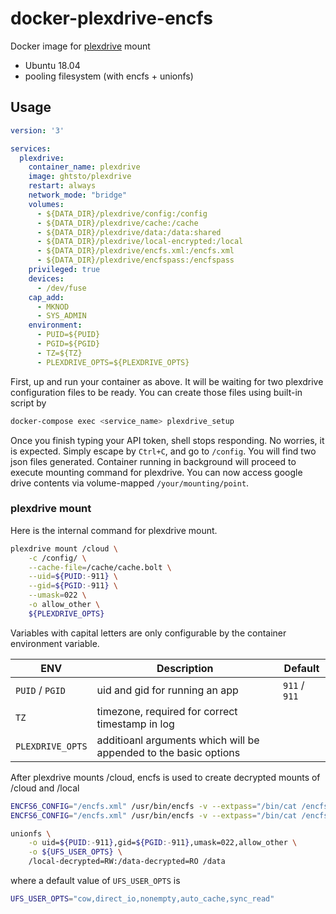 # docker-plexdrive-encfs

Docker image for [plexdrive](https://github.com/plexdrive/plexdrive) mount
- Ubuntu 18.04
- pooling filesystem (with encfs + unionfs)

## Usage

```yaml
version: '3'

services:
  plexdrive:
    container_name: plexdrive
    image: ghtsto/plexdrive
    restart: always
    network_mode: "bridge"
    volumes:
      - ${DATA_DIR}/plexdrive/config:/config
      - ${DATA_DIR}/plexdrive/cache:/cache
      - ${DATA_DIR}/plexdrive/data:/data:shared
      - ${DATA_DIR}/plexdrive/local-encrypted:/local
      - ${DATA_DIR}/plexdrive/encfs.xml:/encfs.xml
      - ${DATA_DIR}/plexdrive/encfspass:/encfspass
    privileged: true
    devices:
      - /dev/fuse
    cap_add:
      - MKNOD
      - SYS_ADMIN
    environment:
      - PUID=${PUID}
      - PGID=${PGID}
      - TZ=${TZ}
      - PLEXDRIVE_OPTS=${PLEXDRIVE_OPTS}
```

First, up and run your container as above. It will be waiting for two plexdrive configuration files to be ready. You can create those files using built-in script by

```bash
docker-compose exec <service_name> plexdrive_setup
```

Once you finish typing your API token, shell stops responding. No worries, it is expected. Simply escape by ```Ctrl+C```, and go to ```/config```. You will find two json files generated. Container running in background will proceed to execute mounting command for plexdrive. You can now access google drive contents via volume-mapped ```/your/mounting/point```.

### plexdrive mount

Here is the internal command for plexdrive mount.

```bash
plexdrive mount /cloud \
    -c /config/ \
    --cache-file=/cache/cache.bolt \
    --uid=${PUID:-911} \
    --gid=${PGID:-911} \
    --umask=022 \
    -o allow_other \
    ${PLEXDRIVE_OPTS}
```

Variables with capital letters are only configurable by the container environment variable.

| ENV  | Description  | Default  |
|---|---|---|
| ```PUID``` / ```PGID```  | uid and gid for running an app  | ```911``` / ```911```  |
| ```TZ```  | timezone, required for correct timestamp in log  |   |
| ```PLEXDRIVE_OPTS```  | additioanl arguments which will be appended to the basic options  |   |

After plexdrive mounts /cloud, encfs is used to create decrypted mounts of /cloud and /local
```bash
ENCFS6_CONFIG="/encfs.xml" /usr/bin/encfs -v --extpass="/bin/cat /encfspass" /cloud /data-decrypted
ENCFS6_CONFIG="/encfs.xml" /usr/bin/encfs -v --extpass="/bin/cat /encfspass" /local /local-decrypted
```

```bash
unionfs \
    -o uid=${PUID:-911},gid=${PGID:-911},umask=022,allow_other \
    -o ${UFS_USER_OPTS} \
    /local-decrypted=RW:/data-decrypted=RO /data
```
where a default value of ```UFS_USER_OPTS``` is

```bash
UFS_USER_OPTS="cow,direct_io,nonempty,auto_cache,sync_read"
```
